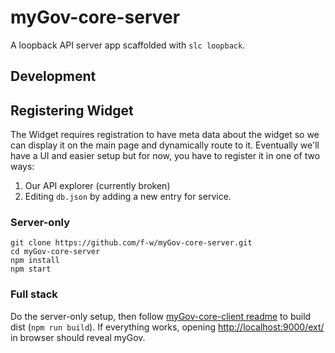 # myGov-core-server
A loopback API server app scaffolded with `slc loopback`.

## Development

## Registering Widget

The Widget requires registration to have meta data about the widget so we can display it on the main page and dynamically
route to it.  Eventually we'll have a UI and easier setup but for now, you have to register it in one of two ways:

1. Our API explorer (currently broken)
2. Editing `db.json` by adding a new entry for service.

### Server-only
```
git clone https://github.com/f-w/myGov-core-server.git
cd myGov-core-server
npm install
npm start
```

### Full stack
Do the server-only setup, then follow [myGov-core-client readme](https://github.com/f-w/myGov-core-client) to build dist (`npm run build`). If everything works, opening [http://localhost:9000/ext/](http://localhost:9000/ext/) in browser should reveal myGov.
